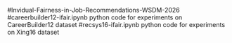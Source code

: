 #Invidual-Fairness-in-Job-Recommendations-WSDM-2026
#careerbuilder12-ifair.ipynb python code for experiments on CareerBuilder12 dataset
#recsys16-ifair.ipynb python code for experiments on Xing16 dataset
